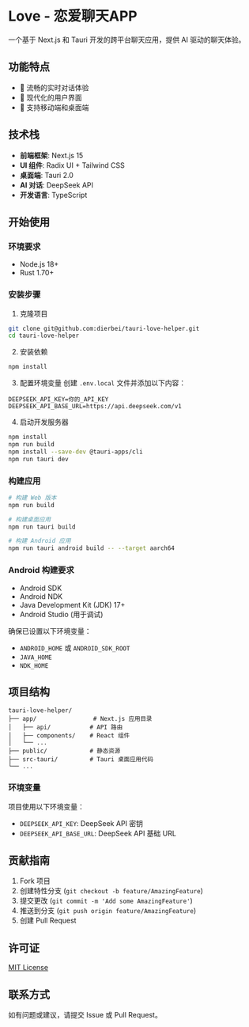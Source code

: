 # Love - 恋爱聊天APP

一个基于 Next.js 和 Tauri 开发的跨平台聊天应用，提供 AI 驱动的聊天体验。

## 功能特点

- 💬 流畅的实时对话体验
- 🎨 现代化的用户界面
- 📱 支持移动端和桌面端

## 技术栈

- **前端框架**: Next.js 15
- **UI 组件**: Radix UI + Tailwind CSS
- **桌面端**: Tauri 2.0
- **AI 对话**: DeepSeek API
- **开发语言**: TypeScript

## 开始使用

### 环境要求

- Node.js 18+ 
- Rust 1.70+

### 安装步骤

1. 克隆项目
```bash
git clone git@github.com:dierbei/tauri-love-helper.git
cd tauri-love-helper
```

2. 安装依赖
```bash
npm install
```

3. 配置环境变量
创建 `.env.local` 文件并添加以下内容：
```env
DEEPSEEK_API_KEY=你的_API_KEY
DEEPSEEK_API_BASE_URL=https://api.deepseek.com/v1
```

4. 启动开发服务器
```bash
npm install
npm run build
npm install --save-dev @tauri-apps/cli
npm run tauri dev
```

### 构建应用

```bash
# 构建 Web 版本
npm run build

# 构建桌面应用
npm run tauri build

# 构建 Android 应用
npm run tauri android build -- --target aarch64
```

### Android 构建要求

- Android SDK
- Android NDK
- Java Development Kit (JDK) 17+
- Android Studio (用于调试)

确保已设置以下环境变量：
- `ANDROID_HOME` 或 `ANDROID_SDK_ROOT`
- `JAVA_HOME`
- `NDK_HOME`

## 项目结构

```
tauri-love-helper/
├── app/                # Next.js 应用目录
│   ├── api/           # API 路由
│   ├── components/    # React 组件
│   └── ...
├── public/            # 静态资源
├── src-tauri/         # Tauri 桌面应用代码
└── ...
```

### 环境变量

项目使用以下环境变量：

- `DEEPSEEK_API_KEY`: DeepSeek API 密钥
- `DEEPSEEK_API_BASE_URL`: DeepSeek API 基础 URL

## 贡献指南

1. Fork 项目
2. 创建特性分支 (`git checkout -b feature/AmazingFeature`)
3. 提交更改 (`git commit -m 'Add some AmazingFeature'`)
4. 推送到分支 (`git push origin feature/AmazingFeature`)
5. 创建 Pull Request

## 许可证

[MIT License](LICENSE)

## 联系方式

如有问题或建议，请提交 Issue 或 Pull Request。